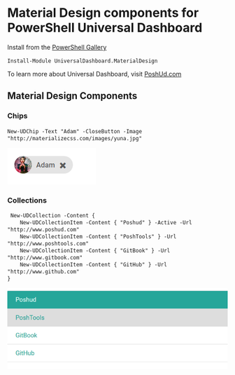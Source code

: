 # Material Design components for PowerShell Universal Dashboard

Install from the [PowerShell Gallery](https://www.powershellgallery.com/packages/UniversalDashboard.MaterialDesign)

```
Install-Module UniversalDashboard.MaterialDesign
```

To learn more about Universal Dashboard, visit [PoshUd.com](https://www.poshud.com)

## Material Design Components 

### Chips

```
New-UDChip -Text "Adam" -CloseButton -Image "http://materializecss.com/images/yuna.jpg"
```

![Image of collections](/images/chip.png)

### Collections 

```
 New-UDCollection -Content {
    New-UDCollectionItem -Content { "Poshud" } -Active -Url "http://www.poshud.com"
    New-UDCollectionItem -Content { "PoshTools" } -Url "http://www.poshtools.com"
    New-UDCollectionItem -Content { "GitBook" } -Url "http://www.gitbook.com"
    New-UDCollectionItem -Content { "GitHub" } -Url "http://www.github.com"
}
```

![Image of collections](/images/collection.PNG)
